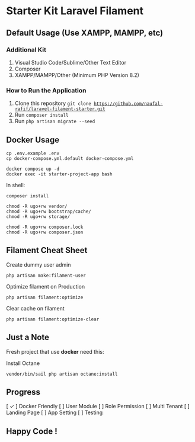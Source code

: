# Starter Kit Laravel Filament

## Default Usage (Use XAMPP, MAMPP, etc)

### Additional Kit
1. Visual Studio Code/Sublime/Other Text Editor
2. Composer
3. XAMPP/MAMPP/Other (Minimum PHP Version 8.2)

### How to Run the Application
1. Clone this repository <code>git clone https://github.com/naufal-rafif/laravel-filament-starter.git</code>
2. Run <code>composer install</code>
2. Run <code>php artisan migrate --seed</code>

## Docker Usage
```
cp .env.example .env
cp docker-compose.yml.default docker-compose.yml
```

```
docker compose up -d
docker exec -it starter-project-app bash
```

In shell:
```
composer install
```

```
chmod -R ugo+rw vendor/
chmod -R ugo+rw bootstrap/cache/
chmod -R ugo+rw storage/
```

```
chmod -R ugo+rw composer.lock
chmod -R ugo+rw composer.json
```

## Filament Cheat Sheet
Create dummy user admin
```
php artisan make:filament-user
```

Optimize filament on Production
```
php artisan filament:optimize
```

Clear cache on filament
```
php artisan filament:optimize-clear
```

## Just a Note
Fresh project that use **docker** need this:

Install Octane
```
vendor/bin/sail php artisan octane:install
```

## Progress
[ ✓ ] Docker Friendly
[ ] User Module
[ ] Role Permission
[ ] Multi Tenant
[ ] Landing Page
[ ] App Setting
[ ] Testing

## Happy Code !
